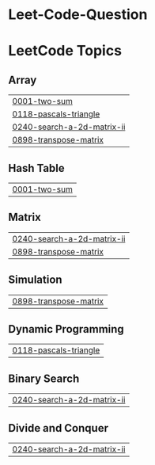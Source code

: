 # Leet-Code-Question
<!---LeetCode Topics Start-->
# LeetCode Topics
## Array
|  |
| ------- |
| [0001-two-sum](https://github.com/onemanAnurag/Leet-Code-Question/tree/master/0001-two-sum) |
| [0118-pascals-triangle](https://github.com/onemanAnurag/Leet-Code-Question/tree/master/0118-pascals-triangle) |
| [0240-search-a-2d-matrix-ii](https://github.com/onemanAnurag/Leet-Code-Question/tree/master/0240-search-a-2d-matrix-ii) |
| [0898-transpose-matrix](https://github.com/onemanAnurag/Leet-Code-Question/tree/master/0898-transpose-matrix) |
## Hash Table
|  |
| ------- |
| [0001-two-sum](https://github.com/onemanAnurag/Leet-Code-Question/tree/master/0001-two-sum) |
## Matrix
|  |
| ------- |
| [0240-search-a-2d-matrix-ii](https://github.com/onemanAnurag/Leet-Code-Question/tree/master/0240-search-a-2d-matrix-ii) |
| [0898-transpose-matrix](https://github.com/onemanAnurag/Leet-Code-Question/tree/master/0898-transpose-matrix) |
## Simulation
|  |
| ------- |
| [0898-transpose-matrix](https://github.com/onemanAnurag/Leet-Code-Question/tree/master/0898-transpose-matrix) |
## Dynamic Programming
|  |
| ------- |
| [0118-pascals-triangle](https://github.com/onemanAnurag/Leet-Code-Question/tree/master/0118-pascals-triangle) |
## Binary Search
|  |
| ------- |
| [0240-search-a-2d-matrix-ii](https://github.com/onemanAnurag/Leet-Code-Question/tree/master/0240-search-a-2d-matrix-ii) |
## Divide and Conquer
|  |
| ------- |
| [0240-search-a-2d-matrix-ii](https://github.com/onemanAnurag/Leet-Code-Question/tree/master/0240-search-a-2d-matrix-ii) |
<!---LeetCode Topics End-->